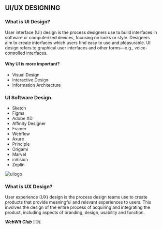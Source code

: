 ## UI/UX DESIGNING
### What is UI Design?
User interface (UI) design is the process designers use to build interfaces in software or computerized devices, focusing on looks or style. Designers aim to create interfaces which users find easy to use and pleasurable. UI design refers to graphical user interfaces and other forms—e.g., voice-controlled interfaces.


#### Why UI is more important?
* Visual Design
* Interactive Design
* Information Architecture


### UI Software Design.
* Sketch
* Figma
* Adobe XD
* Affinity Designer
* Framer
* Webflow
* Axure
* Principle
* Origami
* Marvel
* inVision
* Zeplin

![uilogo](https://user-images.githubusercontent.com/58847272/90982838-b21fde00-e587-11ea-9517-9c98a57c2a13.png)


### What is UX Design?
User experience (UX) design is the process design teams use to create products that provide meaningful and relevant experiences to users. This involves the design of the entire process of acquiring and integrating the product, including aspects of branding, design, usability and function.

















_**WebWit Club**_  :india:

